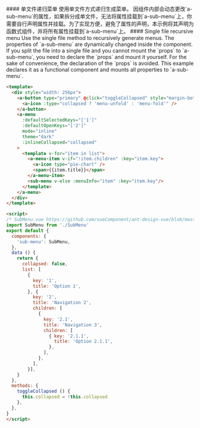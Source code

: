 <cn>
#### 单文件递归菜单
使用单文件方式递归生成菜单。
因组件内部会动态更改`a-sub-menu`的属性，如果拆分成单文件，无法将属性挂载到`a-sub-menu`上，你需要自行声明属性并挂载。为了实现方便，避免了属性的声明，本示例将其声明为函数式组件，并将所有属性挂载到`a-sub-menu`上。
</cn>

<us>
#### Single file recursive menu
Use the single file method to recursively generate menus.
The properties of `a-sub-menu` are dynamically changed inside the component. If you split the file into a single file and you cannot mount the `props` to `a-sub-menu`, you need to declare the `props` and mount it yourself. For the sake of convenience, the declaration of the `props` is avoided. This example declares it as a functional component and mounts all properties to `a-sub-menu`.
</us>

```html
<template>
  <div style="width: 256px">
    <a-button type="primary" @click="toggleCollapsed" style="margin-bottom: 16px">
      <a-icon :type="collapsed ? 'menu-unfold' : 'menu-fold'" />
    </a-button>
    <a-menu
      :defaultSelectedKeys="['1']"
      :defaultOpenKeys="['2']"
      mode="inline"
      theme="dark"
      :inlineCollapsed="collapsed"
    >
      <template v-for="item in list">
        <a-menu-item v-if="!item.children" :key="item.key">
          <a-icon type="pie-chart" />
          <span>{{item.title}}</span>
        </a-menu-item>
        <sub-menu v-else :menuInfo="item" :key="item.key"/>
      </template>
    </a-menu>
  </div>
</template>

<script>
/* SubMenu.vue https://github.com/vueComponent/ant-design-vue/blob/master/components/menu/demo/SubMenu.vue */
import SubMenu from './SubMenu'
export default {
  components: {
    'sub-menu': SubMenu,
  },
  data () {
    return {
      collapsed: false,
      list: [
        {
          key: '1',
          title: 'Option 1',
        }, {
          key: '2',
          title: 'Navigation 2',
          children: [
            {
              key: '2.1',
              title: 'Navigation 3',
              children: [
                { key: '2.1.1',
                  title: 'Option 2.1.1',
                },
              ],
            },
          ],
        }],
    }
  },
  methods: {
    toggleCollapsed () {
      this.collapsed = !this.collapsed
    },
  },
}
</script>
```
